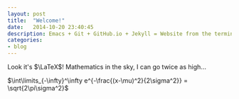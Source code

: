 ```yaml
---
layout: post
title:  "Welcome!"
date:   2014-10-20 23:40:45
description: Emacs + Git + GitHub.io + Jekyll = Website from the terminal.
categories:
- blog
---
```


Look it's $\LaTeX$! Mathematics in the sky, I can go twice as high... 


$\int\limits_{-\infty}^\infty e^{-\frac{(x-\mu)^2}{2\sigma^2}} = \sqrt{2\pi\sigma^2}$